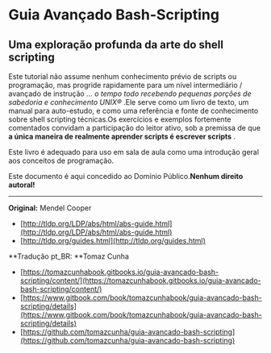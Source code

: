 # Guia Avançado Bash-Scripting

## Uma exploração profunda da arte do shell scripting

Este tutorial não assume nenhum conhecimento prévio de scripts ou programação, mas progride rapidamente para um nível intermediário / avançado de instrução _... o tempo todo recebendo pequenas porções de sabedoria e conhecimento UNIX®_ .Ele serve como um livro de texto, um manual para auto-estudo, e como uma referência e fonte de conhecimento sobre shell scripting técnicas.Os exercícios e exemplos fortemente comentados convidam a participação do leitor ativo, sob a premissa de que **a única maneira de realmente aprender scripts é escrever scripts** .

Este livro é adequado para uso em sala de aula como uma introdução geral aos conceitos de programação.

Este documento é aqui concedido ao Domínio Público.**Nenhum direito autoral!**

---

**Original:** Mendel Cooper

* [http://tldp.org/LDP/abs/html/abs-guide.html](http://tldp.org/LDP/abs/html/abs-guide.html)
* [http://tldp.org/guides.html](http://tldp.org/guides.html)

**Tradução pt\_BR: **Tomaz Cunha

* [https://tomazcunhabook.gitbooks.io/guia-avancado-bash-scripting/content/](https://tomazcunhabook.gitbooks.io/guia-avancado-bash-scripting/content/)
* [https://www.gitbook.com/book/tomazcunhabook/guia-avancado-bash-scripting/details](https://www.gitbook.com/book/tomazcunhabook/guia-avancado-bash-scripting/details)
* [https://github.com/tomazcunha/guia-avancado-bash-scripting](https://github.com/tomazcunha/guia-avancado-bash-scripting)




